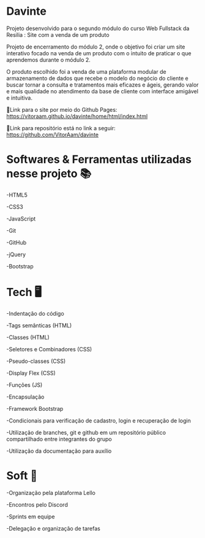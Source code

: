 # Davinte
Projeto desenvolvido para o segundo módulo do curso Web Fullstack da Resilia : Site com a venda de um produto

Projeto de encerramento do módulo 2, onde o objetivo foi criar um site interativo focado na venda de um produto com o intuito de praticar o que aprendemos durante o módulo 2.

O produto escolhido foi a venda de uma plataforma modular de armazenamento de dados que recebe o modelo do negócio do cliente e buscar tornar a consulta e tratamentos mais eficazes e ágeis, gerando valor e mais qualidade no atendimento da base de cliente com interface amigável e intuitiva.

📍Link para o site por meio do Github Pages:
https://vitoraam.github.io/davinte/home/html/index.html

📍Link para repositório está no link a seguir:
https://github.com/VitorAam/davinte



<h1>Softwares & Ferramentas utilizadas nesse projeto 📚</h1>

 -HTML5
 
 -CSS3
 
 -JavaScript
 
 -Git
 
 -GitHub
 
 -jQuery
 
 -Bootstrap
 
 
 
<h1>Tech 🖥️</h1>

-Indentação do código

-Tags semânticas (HTML)

-Classes (HTML)

-Seletores e Combinadores (CSS)

-Pseudo-classes (CSS)

-Display Flex (CSS)

-Funções (JS)

-Encapsulação 

-Framework Bootstrap

-Condicionais para verificação de cadastro, login e recuperação de login

-Utilização de branches, git e github em um repositório público compartilhado entre integrantes do grupo

-Utilização da documentação para auxílio



<h1>Soft 💭</h1>

-Organização pela plataforma Lello

-Encontros pelo Discord

-Sprints em equipe

-Delegação e organização de tarefas
